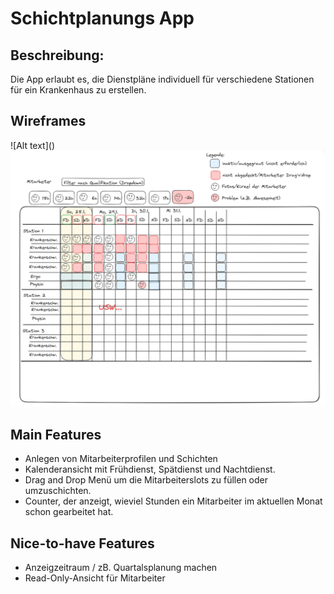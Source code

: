 <h1>Schichtplanungs App</h1>

<h2>Beschreibung:</h2>

Die App erlaubt es, die Dienstpläne individuell für verschiedene Stationen für ein Krankenhaus zu erstellen.

<h2>Wireframes</h2>
![Alt text](<Screenshot from 2024-01-15 20-01-37.png>)
<img src="Screenshot from 2024-01-15 20-01-37.png">

<h2>Main Features</h2>
<ul>
<li>Anlegen von Mitarbeiterprofilen und Schichten</li>
<li>Kalenderansicht mit Frühdienst, Spätdienst und Nachtdienst.</li>
<li>Drag and Drop Menü um die Mitarbeiterslots zu füllen oder umzuschichten.</li>
<li>Counter, der anzeigt, wieviel Stunden ein Mitarbeiter im aktuellen Monat schon gearbeitet hat.</li>
</ul>
<h2>Nice-to-have Features</h2>
<ul>
<li>Anzeigzeitraum / zB. Quartalsplanung machen</li>
<li>Read-Only-Ansicht für Mitarbeiter</li>
</ul>
